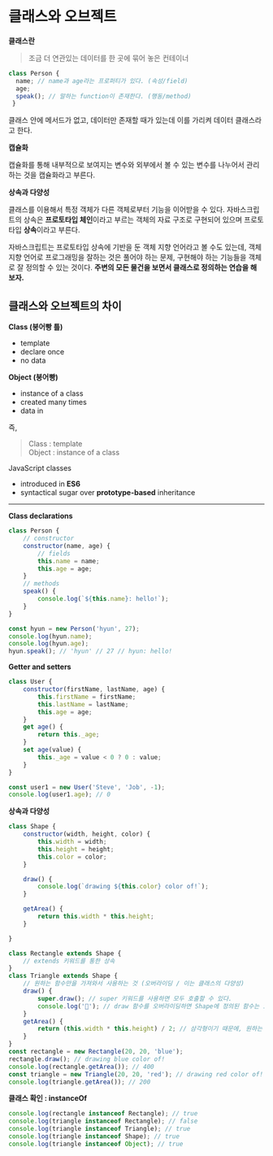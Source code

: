 # 클래스와 오브젝트

**클래스란**

> 조금 더 연관있는 데이터를 한 곳에 묶어 놓은 컨테이너

```js
class Person {
  name; // name과 age라는 프로퍼티가 있다. (속성/field)
  age;
  speak(); // 말하는 function이 존재한다. (행동/method)
 }
```

클래스 안에 메서드가 없고, 데이터만 존재할 때가 있는데 이를 가리켜 데이터 클래스라고 한다.

**캡슐화**<br>

캡슐화를 통해 내부적으로 보여지는 변수와 외부에서 볼 수 있는 변수를 나누어서 관리하는 것을 캡슐화라고 부른다.

**상속과 다양성**

클래스를 이용해서 특정 객체가 다른 객체로부터 기능을 이어받을 수 있다. 자바스크립트의 상속은 **프로토타입 체인**이라고 부르는 객체의 자료 구조로 구현되어 있으며 프로토타입 **상속**이라고 부른다.

자바스크립트는 프로토타입 상속에 기반을 둔 객체 지향 언어라고 볼 수도 있는데, 객체지향 언어로 프로그래밍을 잘하는 것은 풀어야 하는 문제, 구현해야 하는 기능들을 객체로 잘 정의할 수 있는 것이다. **주변의 모든 물건을 보면서 클래스로 정의하는 연습을 해 보자.**

## 클래스와 오브젝트의 차이

**Class (붕어빵 틀)**

- template
- declare once
- no data

**Object (붕어빵)**

- instance of a class
- created many times
- data in

즉,

> Class : template<br>
> Object : instance of a class

JavaScript classes

- introduced in **ES6**
- syntactical sugar over **prototype-based** inheritance

---

**Class declarations**

```js
class Person {
	// constructor
	constructor(name, age) {
		// fields
		this.name = name;
		this.age = age;
	}
	// methods
	speak() {
		console.log(`${this.name}: hello!`);
	}
}

const hyun = new Person('hyun', 27);
console.log(hyun.name);
console.log(hyun.age);
hyun.speak(); // 'hyun' // 27 // hyun: hello!
```

**Getter and setters**

```js
class User {
	constructor(firstName, lastName, age) {
		this.firstName = firstName;
		this.lastName = lastName;
		this.age = age;
	}
	get age() {
		return this._age;
	}
	set age(value) {
		this._age = value < 0 ? 0 : value;
	}
}

const user1 = new User('Steve', 'Job', -1);
console.log(user1.age); // 0
```

**상속과 다양성**
```js
class Shape {
	constructor(width, height, color) {
		this.width = width;
		this.height = height;
		this.color = color;
	}

	draw() {
		console.log(`drawing ${this.color} color of!`);
	}

	getArea() {
		return this.width * this.height;
	}

}

class Rectangle extends Shape { 
	// extends 키워드를 통한 상속
}
class Triangle extends Shape { 
	// 원하는 함수만을 가져와서 사용하는 것 (오버라이딩 / 이는 클래스의 다양성)
	draw() { 
		super.draw(); // super 키워드를 사용하면 모두 호출할 수 있다. 
		console.log('🔺'); // draw 함수를 오버라이딩하면 Shape에 정의된 함수는 호출되지 않는다.
	}
	getArea() {
		return (this.width * this.height) / 2; // 삼각형이기 때문에, 원하는 함수만(오버라이딩) 가져와서 2로 나누었다. 
	}
}
const rectangle = new Rectangle(20, 20, 'blue');
rectangle.draw(); // drawing blue color of! 
console.log(rectangle.getArea()); // 400
const triangle = new Triangle(20, 20, 'red'); // drawing red color of! 
console.log(triangle.getArea()); // 200
```
**클래스 확인 : instanceOf**
```js
console.log(rectangle instanceof Rectangle); // true
console.log(triangle instanceof Rectangle); // false
console.log(triangle instanceof Triangle); // true
console.log(triangle instanceof Shape); // true
console.log(triangle instanceof Object); // true
```
